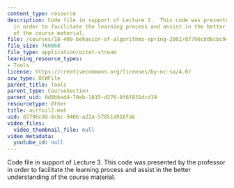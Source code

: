 ```yaml
---
content_type: resource
description: Code file in support of Lecture 3.  This code was presented by the professor
  in order to facilitate the learning process and assist in the better understanding
  of the course material.
file: /courses/18-409-behavior-of-algorithms-spring-2002/d7796cdd8cbc940ba22a57051a916fab_airfoil2.mat
file_size: 760068
file_type: application/octet-stream
learning_resource_types:
- Tools
license: https://creativecommons.org/licenses/by-nc-sa/4.0/
ocw_type: OCWFile
parent_title: Tools
parent_type: CourseSection
parent_uid: 0d8bbad4-70eb-1815-d276-9f6f831dcd19
resourcetype: Other
title: airfoil2.mat
uid: d7796cdd-8cbc-940b-a22a-57051a916fab
video_files:
  video_thumbnail_file: null
video_metadata:
  youtube_id: null
---
```

Code file in support of Lecture 3.  This code was presented by the professor in order to facilitate the learning process and assist in the better understanding of the course material.